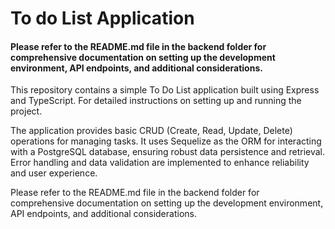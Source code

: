 # To do List Application
#### Please refer to the README.md file in the backend folder for comprehensive documentation on setting up the development environment, API endpoints, and additional considerations.

This repository contains a simple To Do List application built using Express and TypeScript. For detailed instructions on setting up and running the project.

The application provides basic CRUD (Create, Read, Update, Delete) operations for managing tasks. It uses Sequelize as the ORM for interacting with a PostgreSQL database, ensuring robust data persistence and retrieval. Error handling and data validation are implemented to enhance reliability and user experience.

Please refer to the README.md file in the backend folder for comprehensive documentation on setting up the development environment, API endpoints, and additional considerations.
